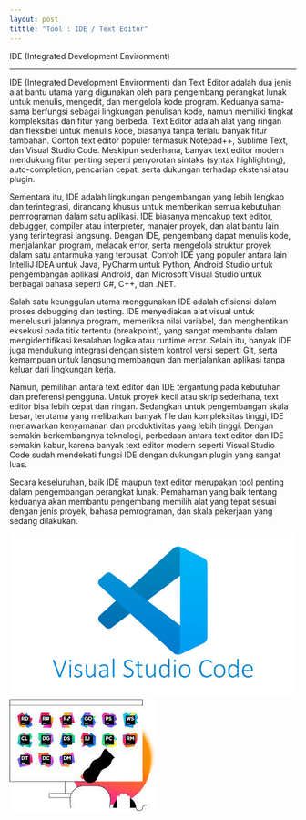 ```yaml
---
layout: post
tittle: "Tool : IDE / Text Editor"
---
```


IDE (Integrated Development Environment)

---

IDE (Integrated Development Environment) dan Text Editor adalah dua jenis alat bantu utama yang digunakan oleh para pengembang perangkat lunak untuk menulis, mengedit, dan mengelola kode program. Keduanya sama-sama berfungsi sebagai lingkungan penulisan kode, namun memiliki tingkat kompleksitas dan fitur yang berbeda. Text Editor adalah alat yang ringan dan fleksibel untuk menulis kode, biasanya tanpa terlalu banyak fitur tambahan. Contoh text editor populer termasuk Notepad++, Sublime Text, dan Visual Studio Code. Meskipun sederhana, banyak text editor modern mendukung fitur penting seperti penyorotan sintaks (syntax highlighting), auto-completion, pencarian cepat, serta dukungan terhadap ekstensi atau plugin.

Sementara itu, IDE adalah lingkungan pengembangan yang lebih lengkap dan terintegrasi, dirancang khusus untuk memberikan semua kebutuhan pemrograman dalam satu aplikasi. IDE biasanya mencakup text editor, debugger, compiler atau interpreter, manajer proyek, dan alat bantu lain yang terintegrasi langsung. Dengan IDE, pengembang dapat menulis kode, menjalankan program, melacak error, serta mengelola struktur proyek dalam satu antarmuka yang terpusat. Contoh IDE yang populer antara lain IntelliJ IDEA untuk Java, PyCharm untuk Python, Android Studio untuk pengembangan aplikasi Android, dan Microsoft Visual Studio untuk berbagai bahasa seperti C#, C++, dan .NET.

Salah satu keunggulan utama menggunakan IDE adalah efisiensi dalam proses debugging dan testing. IDE menyediakan alat visual untuk menelusuri jalannya program, memeriksa nilai variabel, dan menghentikan eksekusi pada titik tertentu (breakpoint), yang sangat membantu dalam mengidentifikasi kesalahan logika atau runtime error. Selain itu, banyak IDE juga mendukung integrasi dengan sistem kontrol versi seperti Git, serta kemampuan untuk langsung membangun dan menjalankan aplikasi tanpa keluar dari lingkungan kerja.

Namun, pemilihan antara text editor dan IDE tergantung pada kebutuhan dan preferensi pengguna. Untuk proyek kecil atau skrip sederhana, text editor bisa lebih cepat dan ringan. Sedangkan untuk pengembangan skala besar, terutama yang melibatkan banyak file dan kompleksitas tinggi, IDE menawarkan kenyamanan dan produktivitas yang lebih tinggi. Dengan semakin berkembangnya teknologi, perbedaan antara text editor dan IDE semakin kabur, karena banyak text editor modern seperti Visual Studio Code sudah mendekati fungsi IDE dengan dukungan plugin yang sangat luas.

Secara keseluruhan, baik IDE maupun text editor merupakan tool penting dalam pengembangan perangkat lunak. Pemahaman yang baik tentang keduanya akan membantu pengembang memilih alat yang tepat sesuai dengan jenis proyek, bahasa pemrograman, dan skala pekerjaan yang sedang dilakukan.

![Gambar Deskripsi](/assets/images/Ide.jpg)
![Gambar Deskripsi](/assets/images/ide2.jpg)